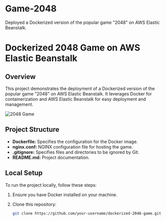 # Game-2048
Deployed a Dockerized version of the popular game "2048" on AWS Elastic Beanstalk.
# Dockerized 2048 Game on AWS Elastic Beanstalk

## Overview

This project demonstrates the deployment of a Dockerized version of the popular game "2048" on AWS Elastic Beanstalk. It leverages Docker for containerization and AWS Elastic Beanstalk for easy deployment and management.

![2048 Game](screenshot.png)

## Project Structure

- **Dockerfile:** Specifies the configuration for the Docker image.
- **nginx.conf:** NGINX configuration file for hosting the game.
- **.gitignore:** Specifies files and directories to be ignored by Git.
- **README.md:** Project documentation.

## Local Setup

To run the project locally, follow these steps:

1. Ensure you have Docker installed on your machine.
2. Clone this repository:

   ```bash
   git clone https://github.com/your-username/dockerized-2048-game.git

